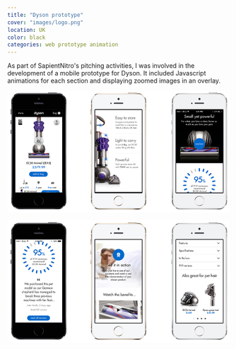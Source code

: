 ```yaml
---
title: "Dyson prototype"
cover: "images/logo.png"
location: UK
color: black
categories: web prototype animation
---
```


As part of SapientNitro's pitching activities, I was involved in the development of a mobile prototype for Dyson. It included Javascript animations for each section and displaying zoomed images in an overlay.

![](./images/1.jpg)

![](./images/2.jpg)
